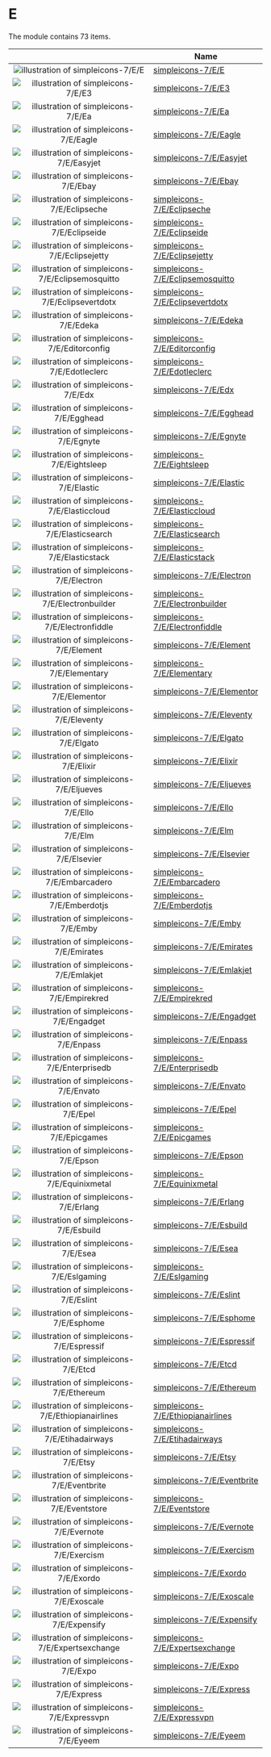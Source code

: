 # E

The module contains 73 items.



| |Name|
|:---:|---|
| ![illustration of simpleicons-7/E/E](../../simpleicons-7/E/E.png) | [simpleicons-7/E/E](../../simpleicons-7/E/E.md) |
| ![illustration of simpleicons-7/E/E3](../../simpleicons-7/E/E3.png) | [simpleicons-7/E/E3](../../simpleicons-7/E/E3.md) |
| ![illustration of simpleicons-7/E/Ea](../../simpleicons-7/E/Ea.png) | [simpleicons-7/E/Ea](../../simpleicons-7/E/Ea.md) |
| ![illustration of simpleicons-7/E/Eagle](../../simpleicons-7/E/Eagle.png) | [simpleicons-7/E/Eagle](../../simpleicons-7/E/Eagle.md) |
| ![illustration of simpleicons-7/E/Easyjet](../../simpleicons-7/E/Easyjet.png) | [simpleicons-7/E/Easyjet](../../simpleicons-7/E/Easyjet.md) |
| ![illustration of simpleicons-7/E/Ebay](../../simpleicons-7/E/Ebay.png) | [simpleicons-7/E/Ebay](../../simpleicons-7/E/Ebay.md) |
| ![illustration of simpleicons-7/E/Eclipseche](../../simpleicons-7/E/Eclipseche.png) | [simpleicons-7/E/Eclipseche](../../simpleicons-7/E/Eclipseche.md) |
| ![illustration of simpleicons-7/E/Eclipseide](../../simpleicons-7/E/Eclipseide.png) | [simpleicons-7/E/Eclipseide](../../simpleicons-7/E/Eclipseide.md) |
| ![illustration of simpleicons-7/E/Eclipsejetty](../../simpleicons-7/E/Eclipsejetty.png) | [simpleicons-7/E/Eclipsejetty](../../simpleicons-7/E/Eclipsejetty.md) |
| ![illustration of simpleicons-7/E/Eclipsemosquitto](../../simpleicons-7/E/Eclipsemosquitto.png) | [simpleicons-7/E/Eclipsemosquitto](../../simpleicons-7/E/Eclipsemosquitto.md) |
| ![illustration of simpleicons-7/E/Eclipsevertdotx](../../simpleicons-7/E/Eclipsevertdotx.png) | [simpleicons-7/E/Eclipsevertdotx](../../simpleicons-7/E/Eclipsevertdotx.md) |
| ![illustration of simpleicons-7/E/Edeka](../../simpleicons-7/E/Edeka.png) | [simpleicons-7/E/Edeka](../../simpleicons-7/E/Edeka.md) |
| ![illustration of simpleicons-7/E/Editorconfig](../../simpleicons-7/E/Editorconfig.png) | [simpleicons-7/E/Editorconfig](../../simpleicons-7/E/Editorconfig.md) |
| ![illustration of simpleicons-7/E/Edotleclerc](../../simpleicons-7/E/Edotleclerc.png) | [simpleicons-7/E/Edotleclerc](../../simpleicons-7/E/Edotleclerc.md) |
| ![illustration of simpleicons-7/E/Edx](../../simpleicons-7/E/Edx.png) | [simpleicons-7/E/Edx](../../simpleicons-7/E/Edx.md) |
| ![illustration of simpleicons-7/E/Egghead](../../simpleicons-7/E/Egghead.png) | [simpleicons-7/E/Egghead](../../simpleicons-7/E/Egghead.md) |
| ![illustration of simpleicons-7/E/Egnyte](../../simpleicons-7/E/Egnyte.png) | [simpleicons-7/E/Egnyte](../../simpleicons-7/E/Egnyte.md) |
| ![illustration of simpleicons-7/E/Eightsleep](../../simpleicons-7/E/Eightsleep.png) | [simpleicons-7/E/Eightsleep](../../simpleicons-7/E/Eightsleep.md) |
| ![illustration of simpleicons-7/E/Elastic](../../simpleicons-7/E/Elastic.png) | [simpleicons-7/E/Elastic](../../simpleicons-7/E/Elastic.md) |
| ![illustration of simpleicons-7/E/Elasticcloud](../../simpleicons-7/E/Elasticcloud.png) | [simpleicons-7/E/Elasticcloud](../../simpleicons-7/E/Elasticcloud.md) |
| ![illustration of simpleicons-7/E/Elasticsearch](../../simpleicons-7/E/Elasticsearch.png) | [simpleicons-7/E/Elasticsearch](../../simpleicons-7/E/Elasticsearch.md) |
| ![illustration of simpleicons-7/E/Elasticstack](../../simpleicons-7/E/Elasticstack.png) | [simpleicons-7/E/Elasticstack](../../simpleicons-7/E/Elasticstack.md) |
| ![illustration of simpleicons-7/E/Electron](../../simpleicons-7/E/Electron.png) | [simpleicons-7/E/Electron](../../simpleicons-7/E/Electron.md) |
| ![illustration of simpleicons-7/E/Electronbuilder](../../simpleicons-7/E/Electronbuilder.png) | [simpleicons-7/E/Electronbuilder](../../simpleicons-7/E/Electronbuilder.md) |
| ![illustration of simpleicons-7/E/Electronfiddle](../../simpleicons-7/E/Electronfiddle.png) | [simpleicons-7/E/Electronfiddle](../../simpleicons-7/E/Electronfiddle.md) |
| ![illustration of simpleicons-7/E/Element](../../simpleicons-7/E/Element.png) | [simpleicons-7/E/Element](../../simpleicons-7/E/Element.md) |
| ![illustration of simpleicons-7/E/Elementary](../../simpleicons-7/E/Elementary.png) | [simpleicons-7/E/Elementary](../../simpleicons-7/E/Elementary.md) |
| ![illustration of simpleicons-7/E/Elementor](../../simpleicons-7/E/Elementor.png) | [simpleicons-7/E/Elementor](../../simpleicons-7/E/Elementor.md) |
| ![illustration of simpleicons-7/E/Eleventy](../../simpleicons-7/E/Eleventy.png) | [simpleicons-7/E/Eleventy](../../simpleicons-7/E/Eleventy.md) |
| ![illustration of simpleicons-7/E/Elgato](../../simpleicons-7/E/Elgato.png) | [simpleicons-7/E/Elgato](../../simpleicons-7/E/Elgato.md) |
| ![illustration of simpleicons-7/E/Elixir](../../simpleicons-7/E/Elixir.png) | [simpleicons-7/E/Elixir](../../simpleicons-7/E/Elixir.md) |
| ![illustration of simpleicons-7/E/Eljueves](../../simpleicons-7/E/Eljueves.png) | [simpleicons-7/E/Eljueves](../../simpleicons-7/E/Eljueves.md) |
| ![illustration of simpleicons-7/E/Ello](../../simpleicons-7/E/Ello.png) | [simpleicons-7/E/Ello](../../simpleicons-7/E/Ello.md) |
| ![illustration of simpleicons-7/E/Elm](../../simpleicons-7/E/Elm.png) | [simpleicons-7/E/Elm](../../simpleicons-7/E/Elm.md) |
| ![illustration of simpleicons-7/E/Elsevier](../../simpleicons-7/E/Elsevier.png) | [simpleicons-7/E/Elsevier](../../simpleicons-7/E/Elsevier.md) |
| ![illustration of simpleicons-7/E/Embarcadero](../../simpleicons-7/E/Embarcadero.png) | [simpleicons-7/E/Embarcadero](../../simpleicons-7/E/Embarcadero.md) |
| ![illustration of simpleicons-7/E/Emberdotjs](../../simpleicons-7/E/Emberdotjs.png) | [simpleicons-7/E/Emberdotjs](../../simpleicons-7/E/Emberdotjs.md) |
| ![illustration of simpleicons-7/E/Emby](../../simpleicons-7/E/Emby.png) | [simpleicons-7/E/Emby](../../simpleicons-7/E/Emby.md) |
| ![illustration of simpleicons-7/E/Emirates](../../simpleicons-7/E/Emirates.png) | [simpleicons-7/E/Emirates](../../simpleicons-7/E/Emirates.md) |
| ![illustration of simpleicons-7/E/Emlakjet](../../simpleicons-7/E/Emlakjet.png) | [simpleicons-7/E/Emlakjet](../../simpleicons-7/E/Emlakjet.md) |
| ![illustration of simpleicons-7/E/Empirekred](../../simpleicons-7/E/Empirekred.png) | [simpleicons-7/E/Empirekred](../../simpleicons-7/E/Empirekred.md) |
| ![illustration of simpleicons-7/E/Engadget](../../simpleicons-7/E/Engadget.png) | [simpleicons-7/E/Engadget](../../simpleicons-7/E/Engadget.md) |
| ![illustration of simpleicons-7/E/Enpass](../../simpleicons-7/E/Enpass.png) | [simpleicons-7/E/Enpass](../../simpleicons-7/E/Enpass.md) |
| ![illustration of simpleicons-7/E/Enterprisedb](../../simpleicons-7/E/Enterprisedb.png) | [simpleicons-7/E/Enterprisedb](../../simpleicons-7/E/Enterprisedb.md) |
| ![illustration of simpleicons-7/E/Envato](../../simpleicons-7/E/Envato.png) | [simpleicons-7/E/Envato](../../simpleicons-7/E/Envato.md) |
| ![illustration of simpleicons-7/E/Epel](../../simpleicons-7/E/Epel.png) | [simpleicons-7/E/Epel](../../simpleicons-7/E/Epel.md) |
| ![illustration of simpleicons-7/E/Epicgames](../../simpleicons-7/E/Epicgames.png) | [simpleicons-7/E/Epicgames](../../simpleicons-7/E/Epicgames.md) |
| ![illustration of simpleicons-7/E/Epson](../../simpleicons-7/E/Epson.png) | [simpleicons-7/E/Epson](../../simpleicons-7/E/Epson.md) |
| ![illustration of simpleicons-7/E/Equinixmetal](../../simpleicons-7/E/Equinixmetal.png) | [simpleicons-7/E/Equinixmetal](../../simpleicons-7/E/Equinixmetal.md) |
| ![illustration of simpleicons-7/E/Erlang](../../simpleicons-7/E/Erlang.png) | [simpleicons-7/E/Erlang](../../simpleicons-7/E/Erlang.md) |
| ![illustration of simpleicons-7/E/Esbuild](../../simpleicons-7/E/Esbuild.png) | [simpleicons-7/E/Esbuild](../../simpleicons-7/E/Esbuild.md) |
| ![illustration of simpleicons-7/E/Esea](../../simpleicons-7/E/Esea.png) | [simpleicons-7/E/Esea](../../simpleicons-7/E/Esea.md) |
| ![illustration of simpleicons-7/E/Eslgaming](../../simpleicons-7/E/Eslgaming.png) | [simpleicons-7/E/Eslgaming](../../simpleicons-7/E/Eslgaming.md) |
| ![illustration of simpleicons-7/E/Eslint](../../simpleicons-7/E/Eslint.png) | [simpleicons-7/E/Eslint](../../simpleicons-7/E/Eslint.md) |
| ![illustration of simpleicons-7/E/Esphome](../../simpleicons-7/E/Esphome.png) | [simpleicons-7/E/Esphome](../../simpleicons-7/E/Esphome.md) |
| ![illustration of simpleicons-7/E/Espressif](../../simpleicons-7/E/Espressif.png) | [simpleicons-7/E/Espressif](../../simpleicons-7/E/Espressif.md) |
| ![illustration of simpleicons-7/E/Etcd](../../simpleicons-7/E/Etcd.png) | [simpleicons-7/E/Etcd](../../simpleicons-7/E/Etcd.md) |
| ![illustration of simpleicons-7/E/Ethereum](../../simpleicons-7/E/Ethereum.png) | [simpleicons-7/E/Ethereum](../../simpleicons-7/E/Ethereum.md) |
| ![illustration of simpleicons-7/E/Ethiopianairlines](../../simpleicons-7/E/Ethiopianairlines.png) | [simpleicons-7/E/Ethiopianairlines](../../simpleicons-7/E/Ethiopianairlines.md) |
| ![illustration of simpleicons-7/E/Etihadairways](../../simpleicons-7/E/Etihadairways.png) | [simpleicons-7/E/Etihadairways](../../simpleicons-7/E/Etihadairways.md) |
| ![illustration of simpleicons-7/E/Etsy](../../simpleicons-7/E/Etsy.png) | [simpleicons-7/E/Etsy](../../simpleicons-7/E/Etsy.md) |
| ![illustration of simpleicons-7/E/Eventbrite](../../simpleicons-7/E/Eventbrite.png) | [simpleicons-7/E/Eventbrite](../../simpleicons-7/E/Eventbrite.md) |
| ![illustration of simpleicons-7/E/Eventstore](../../simpleicons-7/E/Eventstore.png) | [simpleicons-7/E/Eventstore](../../simpleicons-7/E/Eventstore.md) |
| ![illustration of simpleicons-7/E/Evernote](../../simpleicons-7/E/Evernote.png) | [simpleicons-7/E/Evernote](../../simpleicons-7/E/Evernote.md) |
| ![illustration of simpleicons-7/E/Exercism](../../simpleicons-7/E/Exercism.png) | [simpleicons-7/E/Exercism](../../simpleicons-7/E/Exercism.md) |
| ![illustration of simpleicons-7/E/Exordo](../../simpleicons-7/E/Exordo.png) | [simpleicons-7/E/Exordo](../../simpleicons-7/E/Exordo.md) |
| ![illustration of simpleicons-7/E/Exoscale](../../simpleicons-7/E/Exoscale.png) | [simpleicons-7/E/Exoscale](../../simpleicons-7/E/Exoscale.md) |
| ![illustration of simpleicons-7/E/Expensify](../../simpleicons-7/E/Expensify.png) | [simpleicons-7/E/Expensify](../../simpleicons-7/E/Expensify.md) |
| ![illustration of simpleicons-7/E/Expertsexchange](../../simpleicons-7/E/Expertsexchange.png) | [simpleicons-7/E/Expertsexchange](../../simpleicons-7/E/Expertsexchange.md) |
| ![illustration of simpleicons-7/E/Expo](../../simpleicons-7/E/Expo.png) | [simpleicons-7/E/Expo](../../simpleicons-7/E/Expo.md) |
| ![illustration of simpleicons-7/E/Express](../../simpleicons-7/E/Express.png) | [simpleicons-7/E/Express](../../simpleicons-7/E/Express.md) |
| ![illustration of simpleicons-7/E/Expressvpn](../../simpleicons-7/E/Expressvpn.png) | [simpleicons-7/E/Expressvpn](../../simpleicons-7/E/Expressvpn.md) |
| ![illustration of simpleicons-7/E/Eyeem](../../simpleicons-7/E/Eyeem.png) | [simpleicons-7/E/Eyeem](../../simpleicons-7/E/Eyeem.md) |




